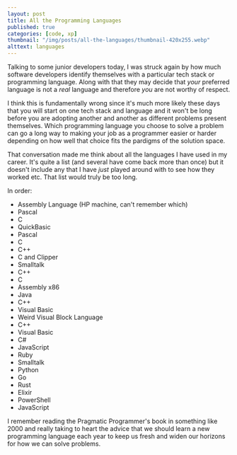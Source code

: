 ```yaml
---
layout: post
title: All the Programming Languages
published: true
categories: [code, xp]
thumbnail: "/img/posts/all-the-languages/thumbnail-420x255.webp"
alttext: languages
---
```


Talking to some junior developers today, I was struck again by how much software developers identify 
themselves with a particular tech stack or programming language. Along with that they may decide that *your* 
preferred language is not a *real* language and therefore *you* are not worthy of respect.

I think this is fundamentally wrong since it's much more likely these days that you will start on one 
tech stack and language and it won't be long before you are adopting another and another as different 
problems present themselves. Which programming language you choose to solve a problem can go a long way 
to making your job as a programmer easier or harder depending on how well that choice fits the pardigms 
of the solution space. 

That conversation made me think about all the languages I have used in my career. It's quite a list (and several have come back more than once) but it 
doesn't include any that I have *just* played around with to see how they worked etc. That list would truly be too long.  

In order:

- Assembly Language (HP machine, can't remember which)
- Pascal
- C
- QuickBasic
- Pascal
- C
- C++
- C and Clipper
- Smalltalk
- C++
- C
- Assembly x86
- Java
- C++
- Visual Basic
- Weird Visual Block Language
- C++
- Visual Basic 
- C#
- JavaScript
- Ruby
- Smalltalk
- Python
- Go
- Rust
- Elixir
- PowerShell
- JavaScript


I remember reading the Pragmatic Programmer's book in something like 2000 and really taking to heart the advice that we should learn a new programming language each year to keep us fresh and widen our horizons for 
how we can solve problems. 
